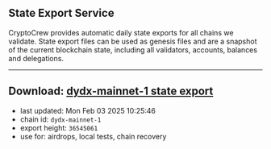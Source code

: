 ## State Export Service
CryptoCrew provides automatic daily state exports for all chains we validate. State export files can be used as genesis files and are a snapshot of the current blockchain state, including all validators, accounts, balances and delegations.

---
**Download: [dydx-mainnet-1 state export](https://dl-tyo.ccvalidators.com/SERVICE/dydx/dydx-mainnet-1_export_36545061.json)**
---

- last updated: Mon Feb 03 2025 10:25:46
- chain id: `dydx-mainnet-1`
- export height: `36545061`
- use for: airdrops, local tests, chain recovery
